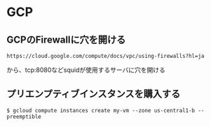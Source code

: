 # GCP

## GCPのFirewallに穴を開ける
```
https://cloud.google.com/compute/docs/vpc/using-firewalls?hl=ja
```
から、tcp:8080などsquidが使用するサーバに穴を開ける

## プリエンプティブインスタンスを購入する

```console
$ gcloud compute instances create my-vm --zone us-central1-b --preemptible
```
